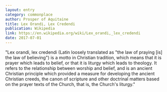 ```yaml
---
layout: entry
category: commonplace
author: Prosper of Aquitaine
title: Lex Orandi, Lex Credendi
publication: Wikipedia
link: https://en.wikipedia.org/wiki/Lex_orandi,_lex_credendi
date: 2017-07-01
---
```


"Lex orandi, lex credendi (Latin loosely translated as "the law of praying [is] the law of believing") is a motto in Christian tradition, which means that it is prayer which leads to belief, or that it is liturgy which leads to theology. It refers to the relationship between worship and belief, and is an ancient Christian principle which provided a measure for developing the ancient Christian creeds, the canon of scripture and other doctrinal matters based on the prayer texts of the Church, that is, the Church's liturgy."
